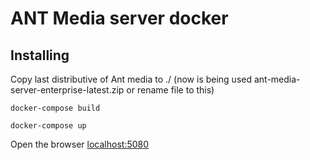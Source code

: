 # ANT Media server docker

## Installing

Copy last distributive of Ant media to ./ (now is being used ant-media-server-enterprise-latest.zip or rename file to this)

`docker-compose build`

`docker-compose up`

Open the browser [localhost:5080](http://localhost:5080)
